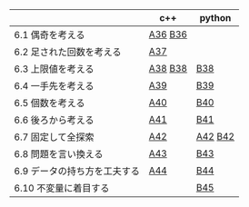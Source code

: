 |  | c++ | python |
| ---- | ---- | ---- |
 6.1 偶奇を考える | [A36](A36_Travel.cpp) [B36](B36_SwichingLights.cpp) |  |
 6.2 足された回数を考える | [A37](A37_Travel2.cpp) |  |
 6.3 上限値を考える | [A38](A38_BlackCompany1.cpp) [B38](B38_Heights-of-Grass.cpp) | [B38](B38_Heights-of-Grass.py) |
 6.4 一手先を考える | [A39](A39_IntervalSchedulingProblem.cpp) | [B39](B39_Taro'sJob.py) |
 6.5 個数を考える | [A40](A40_Triangle.cpp) | [B40](B40_Divide-by-100.py) |
 6.6 後ろから考える | [A41](A41_TileColoring.cpp) | [B41](B41_Reverse-of-Euclid.py) |
 6.7 固定して全探索 | [A42](A42_Soccer.cpp) | [A42](A42_Soccer.py) [B42](B42_TwoFacedCards.py) |
 6.8 問題を言い換える | [A43](A43_Travel3.cpp) | [B43](B43_QuizContest.py) |
 6.9 データの持ち方を工夫する | [A44](A44_Change-and-Reverse.cpp) | [B44](B44_GridOperations.py) |
 6.10 不変量に着目する |  | [B45](B45_Blackboard2.py) |
